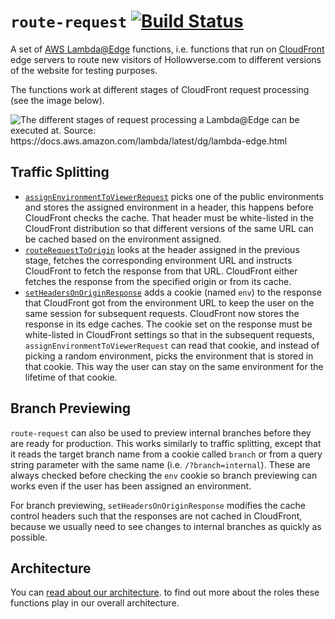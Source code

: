 # `route-request` [![Build Status](https://travis-ci.org/hollowverse/route-request.svg?branch=master)](https://travis-ci.org/hollowverse/route-request)

A set of [AWS Lambda@Edge](https://docs.aws.amazon.com/lambda/latest/dg/lambda-edge.html) functions, i.e. functions that run on [CloudFront](https://aws.amazon.com/cloudfront/) edge servers to route new visitors of Hollowverse.com to different versions of the website for testing purposes.

The functions work at different stages of CloudFront request processing (see the image below).

![](https://docs.aws.amazon.com/lambda/latest/dg/images/cloudfront-events-that-trigger-lambda-functions.png 'The different stages of request processing a Lambda@Edge can be executed at. Source: https://docs.aws.amazon.com/lambda/latest/dg/lambda-edge.html')

## Traffic Splitting

* [`assignEnvironmentToViewerRequest`](./src/assignEnvironmentToViewerRequest.ts) picks one of the public environments and stores the assigned environment in a header, this happens before CloudFront checks the cache. That header must be white-listed in the CloudFront distribution so that different versions of the same URL can be cached based on the environment assigned.
* [`routeRequestToOrigin`](./src/routeRequestToOrigin.ts) looks at the header assigned in the previous stage, fetches the corresponding environment URL and instructs CloudFront to fetch the response from that URL. CloudFront either fetches the response from the specified origin or from its cache.
* [`setHeadersOnOriginResponse`](./src/setHeadersOnOriginResponse.ts) adds a cookie (named `env`) to the response that CloudFront got from the environment URL to keep the user on the same session for subsequent requests. CloudFront now stores the response in its edge caches. The cookie set on the response must be white-listed in CloudFront settings so that in the subsequent requests, `assignEnvironmentToViewerRequest` can read that cookie, and instead of picking a random environment, picks the environment that is stored in that cookie. This way the user can stay on the same environment for the lifetime of that cookie.

## Branch Previewing

`route-request` can also be used to preview internal branches before they are ready for production. This works similarly to traffic splitting, except that it reads the target branch name from a cookie called `branch` or from a query string parameter with the same name (i.e. `/?branch=internal`). These are always checked before checking the `env` cookie so branch previewing can works even if the user has been assigned an environment.

For branch previewing, `setHeadersOnOriginResponse` modifies the cache control headers such that the responses are not cached in CloudFront, because we usually need to see changes to internal branches as quickly as possible.

## Architecture

You can [read about our architecture](https://github.com/hollowverse/architecture#readme).
to find out more about the roles these functions play in our overall architecture.
